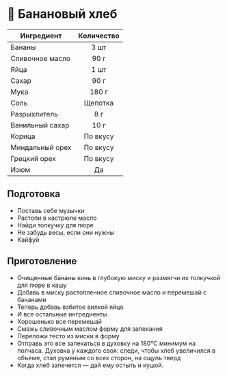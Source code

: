 # 🍞 Банановый хлеб

| Ингредиент        | Количество |
| ----------------- |:----------:|
| Бананы            |    3 шт    |
| Сливочное масло   |    90 г    |
| Яйца              |    1 шт    |
| Сахар             |    90 г    |
| Мука              |   180 г    |
| Соль              |  Щепотка   |
| Разрыхлитель      |    8 г     |
| Ванильный сахар   |    10 г    |
| Корица            |  По вкусу  |
| Миндальный орех   |  По вкусу  |
| Грецкий орех      |  По вкусу  |
| Изюм              |     Да     |

## Подготовка

- Поставь себе музычки
- Растопи в кастрюле масло
- Найди толкучку для пюре
- Не забудь весы, если они нужны
- Кайфуй

## Приготовление

- Очищенные бананы кинь в глубокую миску и размягчи их толкучкой для пюре в кашу
- Добавь в миску растопленное сливочное масло и перемешай с бананами
- Теперь добавь взбитое вилкой яйцо
- И все остальные ингредиенты
- Хорошенько все перемешай
- Смажь сливочным маслом форму для запекания
- Переложи тесто из миски в форму
- Отправь это все запекаться в духовку на 180°C минимум на полчаса. Духовка у каждого своя: следи, чтобы хлеб увеличился в объеме, стал румяным со всех сторон, на ощупь тверд
- Когда хлеб запечется — дай ему остыть и кушой.
